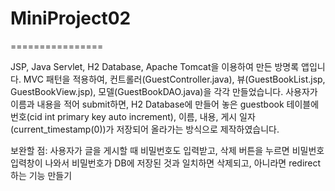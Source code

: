 
# MiniProject02
================

JSP, Java Servlet, H2 Database, Apache Tomcat을 이용하여 만든 방명록 앱입니다.
MVC 패턴을 적용하여, 컨트롤러(GuestController.java), 뷰(GuestBookList.jsp, GuestBookView.jsp), 모델(GuestBookDAO.java)을 각각 만들었습니다.
사용자가 이름과 내용을 적어 submit하면,
H2 Database에 만들어 놓은 guestbook 테이블에 번호(cid int primary key auto increment), 이름, 내용, 게시 일자(current_timestamp(0))가 저장되어 올라가는 방식으로
제작하였습니다.

보완할 점: 사용자가 글을 게시할 때 비밀번호도 입력받고, 삭제 버튼을 누르면 비밀번호 입력창이 나와서
            비밀번호가 DB에 저장된 것과 일치하면 삭제되고, 아니라면 redirect하는 기능 만들기
